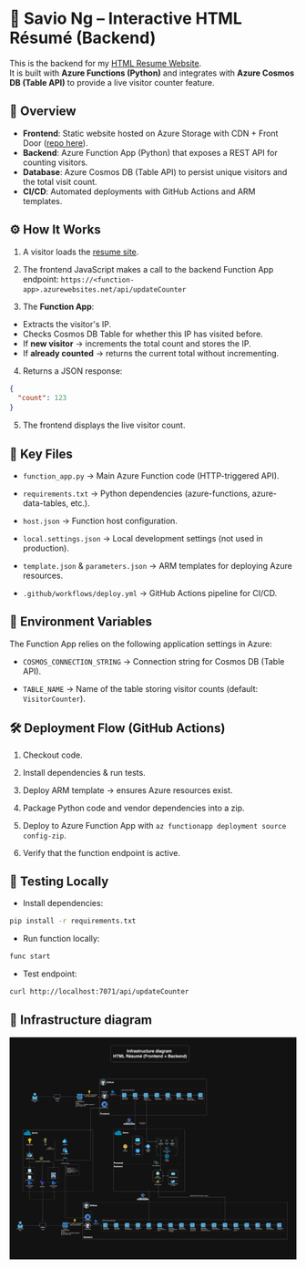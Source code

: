 # 📝 Savio Ng – Interactive HTML Résumé (Backend)

This is the backend for my [HTML Resume Website](https://mycv.saviong.com).  
It is built with **Azure Functions (Python)** and integrates with **Azure Cosmos DB (Table API)** to provide a live visitor counter feature.


## 🚀 Overview

- **Frontend**: Static website hosted on Azure Storage with CDN + Front Door ([repo here](https://github.com/saviong/html-resume-frontend)).
- **Backend**: Azure Function App (Python) that exposes a REST API for counting visitors.
- **Database**: Azure Cosmos DB (Table API) to persist unique visitors and the total visit count.
- **CI/CD**: Automated deployments with GitHub Actions and ARM templates.


## ⚙️ How It Works

1. A visitor loads the [resume site](https://mycv.saviong.com).

2. The frontend JavaScript makes a call to the backend Function App endpoint: `https://<function-app>.azurewebsites.net/api/updateCounter`

3. The **Function App**:
- Extracts the visitor's IP.
- Checks Cosmos DB Table for whether this IP has visited before.
- If **new visitor** → increments the total count and stores the IP.
- If **already counted** → returns the current total without incrementing.

4. Returns a JSON response:
```json
{
  "count": 123
}
```

5. The frontend displays the live visitor count.


## 📂 Key Files

- `function_app.py` → Main Azure Function code (HTTP-triggered API).

- `requirements.txt` → Python dependencies (azure-functions, azure-data-tables, etc.).

- `host.json` → Function host configuration.

- `local.settings.json` → Local development settings (not used in production).

- `template.json` & `parameters.json` → ARM templates for deploying Azure resources.

- `.github/workflows/deploy.yml` → GitHub Actions pipeline for CI/CD.


## 🔑 Environment Variables

The Function App relies on the following application settings in Azure:

- `COSMOS_CONNECTION_STRING` → Connection string for Cosmos DB (Table API).

- `TABLE_NAME` → Name of the table storing visitor counts (default: `VisitorCounter`).


## 🛠️ Deployment Flow (GitHub Actions)

1. Checkout code.

2. Install dependencies & run tests.

3. Deploy ARM template → ensures Azure resources exist.

4. Package Python code and vendor dependencies into a zip.

5. Deploy to Azure Function App with `az functionapp deployment source config-zip`.

6. Verify that the function endpoint is active.


## 🧪 Testing Locally

- Install dependencies:
```bash
pip install -r requirements.txt
```

- Run function locally:
```bash
func start
```

- Test endpoint:
```bash
curl http://localhost:7071/api/updateCounter
```

## 🚀 Infrastructure diagram

<p align="center">
  <img src="https://github.com/saviong/html-resume-frontend/blob/master/docs/htmlresume.drawio.png?raw=true" alt="Infrastructure Diagram" width="800">
</p>
